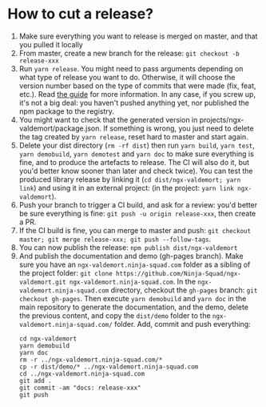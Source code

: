 # How to cut a release?

1. Make sure everything you want to release is merged on master, and that you pulled it locally
2. From master, create a new branch for the release: `git checkout -b release-xxx`
3. Run `yarn release`. You might need to pass arguments depending on what type of release you want to do. 
   Otherwise, it will choose the version number based on the type of commits that were made (fix, feat, etc.). 
   Read [the guide](https://github.com/conventional-changelog/standard-version#cut-a-release) for more information. In any case, if you screw up, it's not a big deal: you haven't pushed anything yet, nor published the npm package to the registry.
4. You might want to check that the generated version in projects/ngx-valdemort/package.json. 
   If something is wrong, you just need to delete the tag created by `yarn release`, reset hard to master and start again.
5. Delete your dist directory (`rm -rf dist`) then run `yarn build`, `yarn test`,
   `yarn demobuild`, `yarn demotest` and `yarn doc` to make sure everything is fine, and to produce the artefacts
   to release. 
   The CI will also do it, but you'd better know sooner than later and check twice). 
   You can test the produced library release by linking it (`cd dist/ngx-valdemort; yarn link`) and using it 
   in an external project: (in the project: `yarn link ngx-valdemort`).
6. Push your branch to trigger a CI build, and ask for a review: you'd better be sure everything is fine: 
   `git push -u origin release-xxx`, then create a PR.
7. If the CI build is fine, you can merge to master and push: 
   `git checkout master; git merge release-xxx; git push --follow-tags`.
8. You can now publish the release: `npm publish dist/ngx-valdemort`
9. And publish the documentation and demo (gh-pages branch). 
   Make sure you have an `ngx-valdemort.ninja-squad.com` folder as a sibling of the project folder:
   `git clone https://github.com/Ninja-Squad/ngx-valdemort.git ngx-valdemort.ninja-squad.com`. 
   In the `ngx-valdemort.ninja-squad.com` directory, checkout the `gh-pages` branch:
   `git checkout gh-pages`. 
   Then execute `yarn demobuild` and `yarn doc` in the main repository to generate the documentation, 
   and the demo, delete the previous content, and copy the `dist/demo` folder to the `ngx-valdemort.ninja-squad.com/` folder. 
   Add, commit and push everything:
   ```
   cd ngx-valdemort
   yarn demobuild
   yarn doc
   rm -r ../ngx-valdemort.ninja-squad.com/*
   cp -r dist/demo/* ../ngx-valdemort.ninja-squad.com
   cd ../ngx-valdemort.ninja-squad.com
   git add .
   git commit -am "docs: release-xxx"
   git push
   ```
